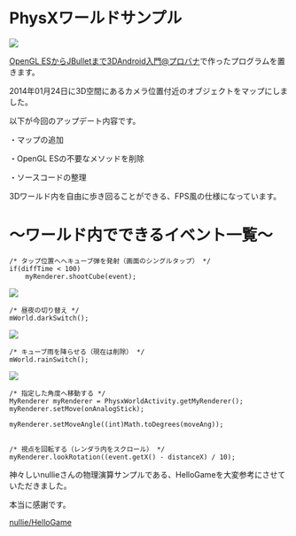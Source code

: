 PhysXワールドサンプル
========

<img src="http://web-prog.com/wp-content/uploads/fieldMap.png">

<a href="http://web-prog.com/">OpenGL ESからJBulletまで3DAndroid入門@プロバナ</a>で作ったプログラムを置きます。

2014年01月24日に3D空間にあるカメラ位置付近のオブジェクトをマップにしました。

以下が今回のアップデート内容です。

・マップの追加

・OpenGL ESの不要なメソッドを削除

・ソースコードの整理

3Dワールド内を自由に歩き回ることができる、FPS風の仕様になっています。

～ワールド内でできるイベント一覧～
========
    /* タップ位置へへキューブ弾を発射（画面のシングルタップ） */
    if(diffTime < 100)
	    myRenderer.shootCube(event);

<img src="http://web-prog.com/wp-content/uploads/shoot_ana.png">
    
    /* 昼夜の切り替え */
    mWorld.darkSwitch();
    
<img src="http://web-prog.com/wp-content/uploads/dark_analog.png">
    
    /* キューブ雨を降らせる（現在は削除） */
    mWorld.rainSwitch();
    
<img src="http://web-prog.com/wp-content/uploads/falling_ana.png">

    /* 指定した角度へ移動する */
    MyRenderer myRenderer = PhysxWorldActivity.getMyRenderer();
    myRenderer.setMove(onAnalogStick);
		
    myRenderer.setMoveAngle((int)Math.toDegrees(moveAng));


    /* 視点を回転する（レンダラ内をスクロール） */
    myRenderer.lookRotation((event.getX() - distanceX) / 10);
    
神々しいnullieさんの物理演算サンプルである、HelloGameを大変参考にさせていただきました。

本当に感謝です。

<a href="https://github.com/nullie/HelloGame">nullie/HelloGame</a>
